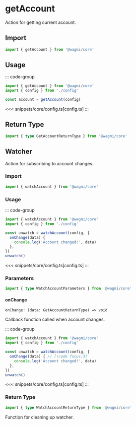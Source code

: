 # getAccount

Action for getting current account.

## Import

```ts
import { getAccount } from '@wagmi/core'
```

## Usage

::: code-group
```ts [index.ts]
import { getAccount } from '@wagmi/core'
import { config } from './config'

const account = getAccount(config)
```
<<< snippets/core/config.ts[config.ts]
:::

## Return Type

```ts
import { type GetAccountReturnType } from '@wagmi/core'
```

<!--@include: @shared/getAccount-return-type.md-->

## Watcher

Action for subscribing to account changes.

### Import

```ts
import { watchAccount } from '@wagmi/core'
```

### Usage

::: code-group
```ts [index.ts]
import { watchAccount } from '@wagmi/core'
import { config } from './config'

const unwatch = watchAccount(config, {
  onChange(data) {
    console.log('Account changed!', data)
  },
})
unwatch()
```
<<< snippets/core/config.ts[config.ts]
:::

### Parameters

```ts
import { type WatchAccountParameters } from '@wagmi/core'
```

#### onChange

`onChange: (data: GetAccountReturnType) => void`

Callback function called when account changes.

::: code-group
```ts [index.ts]
import { watchAccount } from '@wagmi/core'
import { config } from './config'

const unwatch = watchAccount(config, {
  onChange(data) { // [!code focus:3]
    console.log('Account changed!', data)
  },
})
unwatch()
```
<<< snippets/core/config.ts[config.ts]
:::

### Return Type

```ts
import { type WatchAccountReturnType } from '@wagmi/core'
```

Function for cleaning up watcher.
